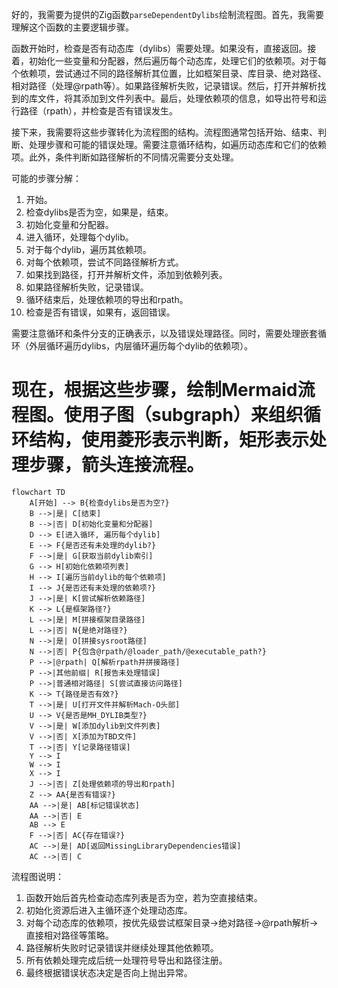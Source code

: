 好的，我需要为提供的Zig函数`parseDependentDylibs`绘制流程图。首先，我需要理解这个函数的主要逻辑步骤。

函数开始时，检查是否有动态库（dylibs）需要处理。如果没有，直接返回。接着，初始化一些变量和分配器，然后遍历每个动态库，处理它们的依赖项。对于每个依赖项，尝试通过不同的路径解析其位置，比如框架目录、库目录、绝对路径、相对路径（处理@rpath等）。如果路径解析失败，记录错误。然后，打开并解析找到的库文件，将其添加到文件列表中。最后，处理依赖项的信息，如导出符号和运行路径（rpath），并检查是否有错误发生。

接下来，我需要将这些步骤转化为流程图的结构。流程图通常包括开始、结束、判断、处理步骤和可能的错误处理。需要注意循环结构，如遍历动态库和它们的依赖项。此外，条件判断如路径解析的不同情况需要分支处理。

可能的步骤分解：
1. 开始。
2. 检查dylibs是否为空，如果是，结束。
3. 初始化变量和分配器。
4. 进入循环，处理每个dylib。
5. 对于每个dylib，遍历其依赖项。
6. 对每个依赖项，尝试不同路径解析方式。
7. 如果找到路径，打开并解析文件，添加到依赖列表。
8. 如果路径解析失败，记录错误。
9. 循环结束后，处理依赖项的导出和rpath。
10. 检查是否有错误，如果有，返回错误。

需要注意循环和条件分支的正确表示，以及错误处理路径。同时，需要处理嵌套循环（外层循环遍历dylibs，内层循环遍历每个dylib的依赖项）。

现在，根据这些步骤，绘制Mermaid流程图。使用子图（subgraph）来组织循环结构，使用菱形表示判断，矩形表示处理步骤，箭头连接流程。
================================================
```mermaid
flowchart TD
    A[开始] --> B{检查dylibs是否为空?}
    B -->|是| C[结束]
    B -->|否| D[初始化变量和分配器]
    D --> E[进入循环, 遍历每个dylib]
    E --> F{是否还有未处理的dylib?}
    F -->|是| G[获取当前dylib索引]
    G --> H[初始化依赖项列表]
    H --> I[遍历当前dylib的每个依赖项]
    I --> J{是否还有未处理的依赖项?}
    J -->|是| K[尝试解析依赖路径]
    K --> L{是框架路径?}
    L -->|是| M[拼接框架目录路径]
    L -->|否| N{是绝对路径?}
    N -->|是| O[拼接sysroot路径]
    N -->|否| P{包含@rpath/@loader_path/@executable_path?}
    P -->|@rpath| Q[解析rpath并拼接路径]
    P -->|其他前缀| R[报告未处理错误]
    P -->|普通相对路径| S[尝试直接访问路径]
    K --> T{路径是否有效?}
    T -->|是| U[打开文件并解析Mach-O头部]
    U --> V{是否是MH_DYLIB类型?}
    V -->|是| W[添加dylib到文件列表]
    V -->|否| X[添加为TBD文件]
    T -->|否| Y[记录路径错误]
    Y --> I
    W --> I
    X --> I
    J -->|否| Z[处理依赖项的导出和rpath]
    Z --> AA{是否有错误?}
    AA -->|是| AB[标记错误状态]
    AA -->|否| E
    AB --> E
    F -->|否| AC{存在错误?}
    AC -->|是| AD[返回MissingLibraryDependencies错误]
    AC -->|否| C
``` 

流程图说明：
1. 函数开始后首先检查动态库列表是否为空，若为空直接结束。
2. 初始化资源后进入主循环逐个处理动态库。
3. 对每个动态库的依赖项，按优先级尝试框架目录→绝对路径→@rpath解析→直接相对路径等策略。
4. 路径解析失败时记录错误并继续处理其他依赖项。
5. 所有依赖处理完成后统一处理符号导出和路径注册。
6. 最终根据错误状态决定是否向上抛出异常。
